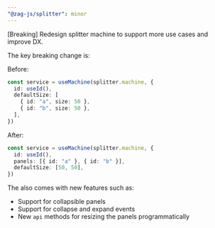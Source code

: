 ```yaml
---
"@zag-js/splitter": minor
---
```


[Breaking] Redesign splitter machine to support more use cases and improve DX.

The key breaking change is:

Before:

```ts
const service = useMachine(splitter.machine, {
  id: useId(),
  defaultSize: [
    { id: "a", size: 50 },
    { id: "b", size: 50 },
  ],
})
```

After:

```ts
const service = useMachine(splitter.machine, {
  id: useId(),
  panels: [{ id: "a" }, { id: "b" }],
  defaultSize: [50, 50],
})
```

The also comes with new features such as:

- Support for collapsible panels
- Support for collapse and expand events
- New `api` methods for resizing the panels programmatically
